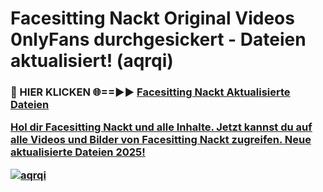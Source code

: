 # Facesitting Nackt Original Videos 0nlyFans durchgesickert - Dateien aktualisiert! (aqrqi)

<h3>🔴 HIER KLICKEN 🌐==►► <a href="https://tinyurl.com/h6vf6nb8" rel="nofollow">Facesitting Nackt Aktualisierte Dateien

Hol dir Facesitting Nackt und alle Inhalte. Jetzt kannst du auf alle Videos und Bilder von Facesitting Nackt zugreifen. Neue aktualisierte Dateien 2025!

[![aqrqi](https://i.imgur.com/sD4kR3V.gif)](https://tinyurl.com/h6vf6nb8)
